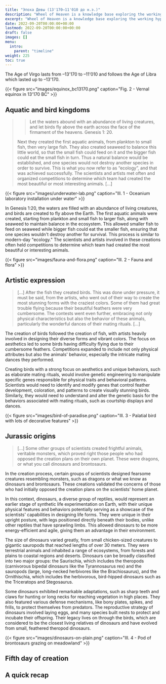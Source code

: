 ```yaml
---
title: "Эпоха Девы (13'170—11'010 до н.э.)"
description: "Wheel of Heaven is a knowledge base exploring the working hypothesis that life on Earth was intelligently designed by an extraterrestrial civilization, the so-called Elohim."
excerpt: "Wheel of Heaven is a knowledge base exploring the working hypothesis that life on Earth was intelligently designed by an extraterrestrial civilization, the so-called Elohim."
date: 2022-09-20T00:00:00+00:00
lastmod: 2022-09-20T00:00:00+00:00
draft: false
images: []
menu:
  intro:
    parent: "timeline"
weight: 225
toc: true
---
```



The Age of Virgo lasts from –13'170 to –11'010 and follows the Age of Libra which lasted up to –13'170.

{{< figure src="images/equinox_bc13170.png" caption="Fig. 2 - Vernal equinox in 13'170 BC" >}}

## Aquatic and bird kingdoms

>> Let the waters abound with an abundance of living creatures, and let birds fly above the earth across the face of the firmament of the heavens.
>> Genesis 1: 20.
>
> Next they created the first aquatic animals, from plankton to small fish, then very large fish. They also created seaweed to balance this little world, so that the small fish could feed on it and the bigger fish could eat the small fish in turn.
> Thus a natural balance would be established, and one species would not destroy another species in order to survive. This is what you now refer to as “ecology”, and that was achieved successfully. The scientists and artists met often and organized competitions to determine which team had created the most beautiful or most interesting animals. [...]

{{< figure src="images/underwater-lab.png" caption="Ill. 1 - Oceanium laboratory installation under water" >}}

In Genesis 1:20, the waters are filled with an abundance of living creatures, and birds are created to fly above the Earth. The first aquatic animals were created, starting from plankton and small fish to larger fish, along with seaweed to maintain balance in the ecosystem. This allowed smaller fish to feed on seaweed while bigger fish could eat the smaller fish, ensuring that one species wouldn't destroy another for survival. This process is similar to modern-day "ecology." The scientists and artists involved in these creations often held competitions to determine which team had created the most beautiful or interesting animals.

{{< figure src="images/fauna-and-flora.png" caption="Ill. 2 - Fauna and flora" >}}

## Artistic expression

> [...] After the fish they created birds. This was done under pressure, it must be said, from the artists, who went out of their way to create the most stunning forms with the craziest colors. Some of them had great trouble flying because their beautiful feathers were very cumbersome. The contests went even further, embracing not only physical characteristics but also the behavior of these animals, particularly the wonderful dances of their mating rituals. [...]

The creation of birds followed the creation of fish, with artists heavily involved in designing their diverse forms and vibrant colors. The focus on aesthetics led to some birds having difficulty flying due to their cumbersome feathers. Competitions expanded to include not only physical attributes but also the animals' behavior, especially the intricate mating dances they performed.

Creating birds with a strong focus on aesthetics and unique behaviors, such as elaborate mating rituals, would involve genetic engineering to manipulate specific genes responsible for physical traits and behavioral patterns. Scientists would need to identify and modify genes that control feather development, coloration, and patterns to create visually stunning birds. Similarly, they would need to understand and alter the genetic basis for the behaviors associated with mating rituals, such as courtship displays and dances.

{{< figure src="images/bird-of-paradise.png" caption="Ill. 3 - Palatial bird with lots of decorative features" >}}

## Jurassic origins

> [...] Some other groups of scientists created frightful animals, veritable monsters, which proved right those people who had opposed the creation plans on their own planet. These were dragons, or what you call dinosaurs and brontosaurs.

In the creation process, certain groups of scientists designed fearsome creatures resembling monsters, such as dragons or what we know as dinosaurs and brontosaurs. These creations validated the concerns of those who had initially opposed the creation plans on the scientists' home planet.

In this context, dinosaurs, a diverse group of reptiles, would represent an earlier stage of synthetic life experimentation on Earth, with their unique physical features and behaviors potentially serving as a showcase of the scientists' capabilities in designing life forms. They were unique in their upright posture, with legs positioned directly beneath their bodies, unlike other reptiles that have sprawling limbs. This allowed dinosaurs to be more energy-efficient and agile, giving them an advantage in their environment.

The size of dinosaurs varied greatly, from small chicken-sized creatures to gigantic sauropods that reached lengths of over 30 meters. They were terrestrial animals and inhabited a range of ecosystems, from forests and plains to coastal regions and deserts. Dinosaurs can be broadly classified into two major groups: the Saurischia, which includes the theropods (carnivorous bipedal dinosaurs like the Tyrannosaurus rex) and the sauropods (large, long-necked herbivores like the Brachiosaurus), and the Ornithischia, which includes the herbivorous, bird-hipped dinosaurs such as the Triceratops and Stegosaurus.

Some dinosaurs exhibited remarkable adaptations, such as sharp teeth and claws for hunting or long necks for reaching vegetation in high places. They also featured various defense mechanisms, like bony plates, spikes, and frills, to protect themselves from predators. The reproductive strategy of dinosaurs involved laying eggs, and many species built nests to protect and incubate their offspring. Their legacy lives on through the birds, which are considered to be the closest living relatives of dinosaurs and have evolved from small, feathered theropod dinosaurs.

{{< figure src="images/dinosaurs-on-plain.png" caption="Ill. 4 - Pod of brontosaurs grazing on meadowland" >}}

## Fifth day of creation

## A quick recap

